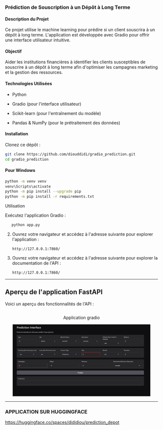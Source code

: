 ### Prédiction de Souscription à un Dépôt à Long Terme
#### Description du Projet

Ce projet utilise le machine learning pour prédire si un client souscrira à un dépôt à long terme. L'application est développée avec Gradio pour offrir une interface utilisateur intuitive.

#### Objectif

Aider les institutions financières à identifier les clients susceptibles de souscrire à un dépôt à long terme afin d'optimiser les campagnes marketing et la gestion des ressources.

#### Technologies Utilisées

- Python

- Gradio (pour l'interface utilisateur)

- Scikit-learn (pour l'entraînement du modèle)

- Pandas & NumPy (pour le prétraitement des données)

#### Installation

Clonez ce dépôt :
```bash
git clone https://github.com/diouddidi/gradio_prediction.git
cd gradio_prediction 
```
#### **Pour Windows**
```bash
python -m venv venv
venv\Scripts\activate
python -m pip install --upgrade pip
python -m pip install -r requirements.txt
```
Utilisation

Exécutez l'application Gradio :
```bash
   python app.py
   ```
2. Ouvrez votre navigateur et accédez à l'adresse suivante pour explorer l'application :
   ```
   http://127.0.0.1:7860/
   ```
2. Ouvrez votre navigateur et accédez à l'adresse suivante pour explorer la documentation de l'API :
   ```
   http://127.0.0.1:7860/
   ```
---
## **Aperçu de l'application FastAPI**

Voici un aperçu des fonctionnalités de l'API :

<div style="display: flex; align-items: center;">
    <div style="flex: 33.33%; text-align: center;">
        <p>Application gradio</p>
        <img src="./Capture d’écran 2025-02-01 113901.png" alt="Aperçu de l'API" width="90%"/>
    </div>
</div>

---

### APPLICATION SUR HUGGINGFACE
https://huggingface.co/spaces/dididiou/prediction_depot

